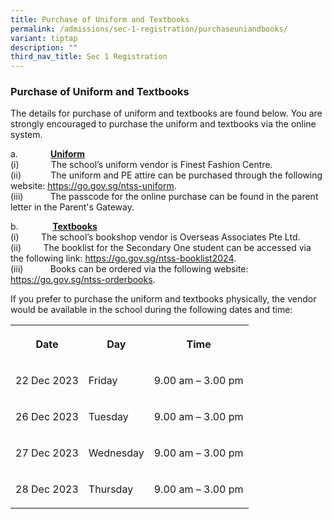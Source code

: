 ```yaml
---
title: Purchase of Uniform and Textbooks
permalink: /admissions/sec-1-registration/purchaseuniandbooks/
variant: tiptap
description: ""
third_nav_title: Sec 1 Registration
---
```

<h3><strong>Purchase of Uniform and Textbooks</strong></h3><p>The details for purchase of uniform and textbooks are found below. You are strongly encouraged to purchase the uniform and textbooks via the online system.</p><p>a.&nbsp;&nbsp;&nbsp;&nbsp;&nbsp;&nbsp;&nbsp;&nbsp;&nbsp;<strong>&nbsp;&nbsp;&nbsp;&nbsp; <u>Uniform</u></strong><br>(i)&nbsp;&nbsp;&nbsp;&nbsp;&nbsp;&nbsp;&nbsp;&nbsp;&nbsp;&nbsp;&nbsp;&nbsp; The school’s uniform vendor is Finest Fashion Centre.<br>(ii)&nbsp;&nbsp;&nbsp;&nbsp;&nbsp;&nbsp;&nbsp;&nbsp;&nbsp;&nbsp;&nbsp; The uniform and PE attire can be purchased through the following website: <a href="https://go.gov.sg/ntss-uniform" rel="noopener noreferrer nofollow" target="_blank">https://go.gov.sg/ntss-uniform</a>.<br>(iii)&nbsp;&nbsp;&nbsp;&nbsp;&nbsp;&nbsp;&nbsp;&nbsp;&nbsp;&nbsp;&nbsp;The passcode for the online purchase can be found in the parent letter in the Parent's Gateway.</p><p></p><p>b.&nbsp;&nbsp;&nbsp;&nbsp;&nbsp;&nbsp;&nbsp;&nbsp;&nbsp;&nbsp;&nbsp;&nbsp;&nbsp;<strong> <u>Textbooks</u></strong><br>(i)&nbsp;&nbsp;&nbsp;&nbsp;&nbsp;&nbsp;&nbsp;&nbsp; The school’s bookshop vendor is Overseas Associates Pte Ltd.<br>(ii)&nbsp;&nbsp;&nbsp;&nbsp;&nbsp;&nbsp;&nbsp;&nbsp; The booklist for the Secondary One student can be accessed via the following link: <a href="https://go.gov.sg/ntss-booklist2024" rel="noopener noreferrer nofollow" target="_blank">https://go.gov.sg/ntss-booklist2024</a>.<br>(iii)&nbsp;&nbsp;&nbsp;&nbsp;&nbsp;&nbsp;&nbsp;&nbsp;&nbsp;&nbsp; Books can be ordered via the following website: <a href="https://go.gov.sg/ntss-orderbooks" rel="noopener noreferrer nofollow" target="_blank">https://go.gov.sg/ntss-orderbooks</a>.</p><p></p><p>If you prefer to purchase the uniform and textbooks physically, the vendor would be available in the school during the following dates and time:&nbsp;</p><table><tbody><tr><th rowspan="1" colspan="1"><p><strong>Date</strong></p></th><th rowspan="1" colspan="1"><p><strong>Day</strong></p></th><th rowspan="1" colspan="1"><p><strong>Time</strong></p></th></tr><tr><td rowspan="1" colspan="1"><p>22 Dec 2023</p></td><td rowspan="1" colspan="1"><p>Friday</p></td><td rowspan="1" colspan="1"><p>9.00 am – 3.00 pm</p></td></tr><tr><td rowspan="1" colspan="1"><p>26 Dec 2023</p></td><td rowspan="1" colspan="1"><p>Tuesday</p></td><td rowspan="1" colspan="1"><p>9.00 am – 3.00 pm</p></td></tr><tr><td rowspan="1" colspan="1"><p>27 Dec 2023</p></td><td rowspan="1" colspan="1"><p>Wednesday</p></td><td rowspan="1" colspan="1"><p>9.00 am – 3.00 pm</p></td></tr><tr><td rowspan="1" colspan="1"><p>28 Dec 2023</p></td><td rowspan="1" colspan="1"><p>Thursday</p></td><td rowspan="1" colspan="1"><p>9.00 am – 3.00 pm</p></td></tr></tbody></table><p></p>